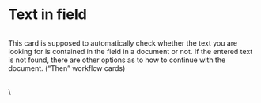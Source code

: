 # Text in field

<figure><img src="https://lh7-us.googleusercontent.com/aHeXrS8acJ227dxiSkrLXHtRCmETZYdJmjhYoez6FAhvHvZup10JXCXaFkdl7rXoMr0pkQe7Ig4fibhYi5azsjlg0O8cwOKwK5jmqM2vrIns03j5W6qSeUtVK1be7bCF_n64GcFV335dq0IoY8WnafQ" alt=""><figcaption></figcaption></figure>

This card is supposed to automatically check whether the text you are looking for is contained in the field in a document or not. If the entered text is not found, there are other options as to how to continue with the document. (“Then” workflow cards)

\
\\
